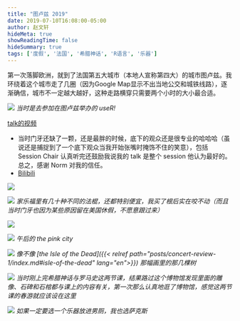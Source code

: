 ```yaml
---
title: "图卢兹 2019"
date: 2019-07-10T16:08:00-05:00
author: 赵文轩
hideMeta: true
showReadingTime: false
hideSummary: true
tags: ['度假', '法国', '希腊神话', 'R语言', '乐器']
---
```

第一次落脚欧洲，就到了法国第五大城市（本地人宣称第四大）的城市图卢兹。我环绕着这个城市走了几圈（因为Google Map显示不出当地公交和城铁线路），逐渐确信，城市不一定越大越好，这种走路横穿只需要两个小时的大小最合适。

![](id.jpg)
_当时是去参加在图卢兹举办的 useR!_

[talk的视频](https://www.youtube.com/watch?v=r6nd9cfm2jA&list=PL0pTTgKNw7_ZIf8txy9NIQsugA7u97iW6&ab_channel=RConsortium)
- 当时门牙还缺了一颗，还是最胖的时候，底下的观众还是很专业的哈哈哈（虽说还是捕捉到了一个底下观众当我开始张嘴时掩饰不住的笑意），包括 Session Chair 认真听完还鼓励我说我的 talk 是整个 session 他认为最好的。总之，感谢 Norm 对我的信任。
- [Bilibili](https://www.bilibili.com/video/BV1dg411X7mP/)

![](steak.jpg)

![](stick.jpg)
_家乐福里有几十种不同的法棍，还都特别便宜，我买了根后实在咬不动（而且当时门牙也因为某些原因留在美国休假，不愿意跟过来）_

![](bridge.jpg)

![](alley.jpg)
_午后的 the pink city_

![](cupressus.jpg)
_像不像 [the Isle of the Dead]({{< relref path="posts/concert-review-1/index.md#isle-of-the-dead" lang="en">}}) 那幅画里的那几棵树_

![](venus.jpg)
_当时刚上完希腊神话与罗马史这两节课，结果路过这个博物馆发现里面的雕像、石碑和石棺都与课上的内容有关，第一次那么认真地逛了博物馆，感觉这两节课的春游就应该设在这里_

![](saxy.jpg)
_如果一定要选一个乐器放进男厕，我也选萨克斯_